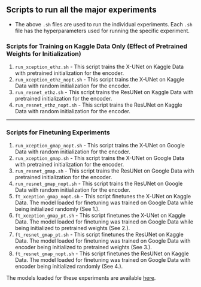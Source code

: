 ## Scripts to run all the major experiments

- The above ```.sh``` files are used to run the individual experiments. Each ```.sh``` file has the hyperparameters used for running the specific experiment. 

### Scripts for Training on Kaggle Data Only (Effect of Pretrained Weights for Initialization)
1. ```run_xception_ethz.sh``` - This script trains the X-UNet on Kaggle Data with pretrained initialization for the encoder. 
2. ```run_xception_ethz_nopt.sh``` - This script trains the X-UNet on Kaggle Data with random initialization for the encoder. 
3. ```run_resnet_ethz.sh``` - This script trains the ResUNet on Kaggle Data with pretrained initialization for the encoder. 
4. ```run_resnet_ethz_nopt.sh``` - This script trains the ResUNet on Kaggle Data with random initialization for the encoder. 


---
### Scripts for Finetuning Experiments

1. ```run_xception_gmap_nopt.sh``` - This script trains the X-UNet on Google Data with random initialization for the encoder. 
2. ```run_xception_gmap.sh``` - This script trains the X-UNet on Google Data with pretrained initialization for the encoder.
3. ```run_resnet_gmap.sh``` - This script trains the ResUNet on Google Data with pretrained initialization for the encoder.
4. ```run_resnet_gmap_nopt.sh``` - This script trains the ResUNet on Google Data with random initialization for the encoder.
5. ```ft_xception_gmap_nopt.sh``` - This script finetunes the X-UNet on Kaggle Data. The model loaded for finetuning was trained on Google Data while being initialized randomly (See 1.).
6. ```ft_xception_gmap_pt.sh``` - This script finetunes the X-UNet on Kaggle Data. The model loaded for finetuning was trained on Google Data while being initialized to pretrained weights (See 2.).
7. ```ft_resnet_gmap_pt.sh``` - This script finetunes the ResUNet on Kaggle Data. The model loaded for finetuning was trained on Google Data with encoder being initialized to pretrained weights (See 3.).
8. ```ft_resnet_gmap_nopt.sh``` - This script finetunes the ResUNet on Kaggle Data. The model loaded for finetuning was trained on Google Data with encoder being initialized randomly (See 4.).

The models loaded for these experiments are available [here](https://drive.google.com/drive/u/0/folders/1vZl5hVb_daQ6rG35uUQby0mRTWAl-640).

